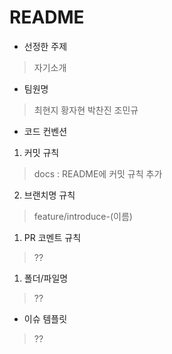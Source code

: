 # README

- 선정한 주제
> 자기소개

- 팀원명
> 최현지
> 황자현
> 박찬진
> 조민규

- 코드 컨벤션
1. 커밋 규칙
> docs : README에 커밋 규칙 추가

2. 브랜치명 규칙
> feature/introduce-(이름)

1. PR 코멘트 규칙
> ??

1. 폴더/파일명
> ??

- 이슈 템플릿
> ??